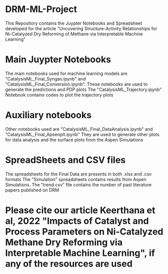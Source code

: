 # DRM-ML-Project
This Repository contains the Juypter Notebooks and Spreadsheet developed for the article "Uncovering Structure-Activity Relationships for Ni-Catalyzed Dry Reforming of Methane via Interpretable Machine Learning"

# Main Juypter Notebooks
The main notebooks used for machine learning models are "CatalysisML_Final_Syngas.ipynb" and "CatalysisML_Final_Conversion.ipynb".
These notebooks are used to generate the predictions and PDP plots
The "CatalysisML_Trajectory.ipynb" Notebook contains codes to plot the trajectory plots

# Auxiliary notebooks 
Other notebooks used are "CatalysisML_Final_DataAnalysis.ipynb" and "CatalysisML_Final_Apsenplt.ipynb"
They are used to generate other plots for data analysis and the surface plots from the Aspen Simulations

# SpreadSheets and CSV files
The spreadsheets for the Final Data are presents in both .xlsx and .csv formats
The "Simulation" spreadsheets contains results from Aspen Simulations.
The "trend.csv" file contains the number of past literature papers published on DRM

# Please cite our article Keerthana et al, 2022 "Impacts of Catalyst and Process Parameters on Ni-Catalyzed Methane Dry Reforming via Interpretable Machine Learning", if any of the resources are used
